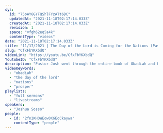 ```yaml
---
sys:
  id: "75oAY6GYFQShlFYzATt6DC"
  updatedAt: "2021-11-18T02:17:14.033Z"
  createdAt: "2021-11-18T02:17:14.033Z"
  revision: 1
  space: "vfgh62eq5a4k"
  contentType: "videos"
date: "2021-11-18T02:17:14.033Z"
title: "11/17/2021 | The Day of the Lord is Coming for the Nations (Pastor Josh Sosso)"
slug: "CfxFbYKXbdQ"
videoLink: "https://youtu.be/CfxFbYKXbdQ"
YoutubeID: "CfxFbYKXbdQ"
description: "Pastor Josh went through the entire book of Obadiah and how the Lord kept saying \"the Lord has spoken.\" The Lord has spoken different words over the nations that will come to prosper. This sermon was delivered at Freedom Fellowship Church International.\n"
videoKeywords:
  - "obadiah"
  - "the day of the lord"
  - "nations"
  - "prosper"
playlists:
  - "full sermons"
  - "livestreams"
speakers:
  - "Joshua Sosso"
people:
  - id: "2fn2KHOWEow0K6EqCkaywa"
    contentType: "people"
---
```

